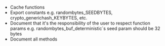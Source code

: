 -   Cache functions
-   Export constants e.g. randombytes_SEEDBYTES, crypto_generichash_KEYBYTES, etc.
-   Document that it's the responsibility of the user to respect function params e.g. randombytes_buf_deterministic`s seed param should be 32 bytes
-   Document all methods
